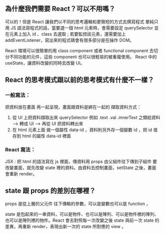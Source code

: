 ## 為什麼我們需要 React？可以不用嗎？

可以的！但是 React 讓我們以不同的思考邏輯和更簡短的方式去撰寫程式
單純只用 JS 語法寫程式的話，當要選一個 html 元素時，會需要設定 querySelector 並在元素上加入 id 、class 去選取 ; 若要監控該元素，還需要加上 addEventListener，寫出來的程式碼會有很多部分是在操作 DOM。

React 環境可以很簡單的用 class component 或者 functional component 去切分不同功能的元件，這些 component 也可以很輕易的被重複使用。
React 中的 useState，讓資料改變的同時去改變 UI。

## React 的思考模式跟以前的思考模式有什麼不一樣？

### 一般寫法：

把資料放在畫面 再一起呈現，畫面跟資料是綁在一起的
擷取資料方式：

1. 從 UI 上把資料擷取出來 querySelector 例如 .text .val .innerText 之類給資料 --> 轉成 UI --> 再從 UI 把資料轉出來
2. 在 html 元素上面 做一個屬性 data-id ，資料則另外存一個變數 id ，把 id 值存到 html 的屬性 data-id 裡面

### React 寫法：

JSX : 把 html 的語法寫在 js 裡面，傳資料用 props 由父組件往下傳到子組件
要改變畫面，就先改變 state 裡的資料。由資料去控制畫面，setState 之後，畫面會重新 render。

## state 跟 props 的差別在哪裡？

props 是從上層的父元件 往下傳輸的參數，可以是變數也可以是 function ，

state 是包起來的一串資料，可以是物件、也可以是陣列、可以是物件裡的陣列、也可以是陣列裡的物件。React 會去對照每一次改變之後 state 與前一次 state 的差異，再重新 render，表現出新一次的 state 所對應的 view 。
